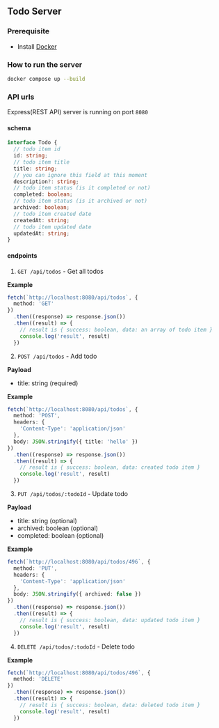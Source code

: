 ## Todo Server

### Prerequisite

- Install [Docker](https://www.docker.com/)

### How to run the server

```bash
docker compose up --build
```

### API urls

Express(REST API) server  is running on port `8080`

#### schema
```typescript
interface Todo {
  // todo item id
  id: string;
  // todo item title
  title: string;
  // you can ignore this field at this moment
  description?: string;
  // todo item status (is it completed or not)
  completed: boolean;
  // todo item status (is it archived or not)
  archived: boolean;
  // todo item created date
  createdAt: string;
  // todo item updated date
  updatedAt: string;
}
```

#### endpoints

1. `GET /api/todos` - Get all todos

**Example**
```typescript
fetch(`http://localhost:8080/api/todos`, {
  method: 'GET'
})
  .then((response) => response.json())
  .then((result) => {
    // result is { success: boolean, data: an array of todo item }
    console.log('result', result)
  })
```

2. `POST /api/todos` - Add todo

**Payload**

- title: string (required)

**Example**
```typescript
fetch(`http://localhost:8080/api/todos`, {
  method: 'POST',
  headers: {
    'Content-Type': 'application/json'
  },
  body: JSON.stringify({ title: 'hello' })
})
  .then((response) => response.json())
  .then((result) => {
    // result is { success: boolean, data: created todo item }
    console.log('result', result)
  })
```

3. `PUT /api/todos/:todoId` - Update todo

**Payload**

- title: string (optional)
- archived: boolean (optional)
- completed: boolean (optional)

**Example**
```typescript
fetch(`http://localhost:8080/api/todos/496`, {
  method: 'PUT',
  headers: {
    'Content-Type': 'application/json'
  },
  body: JSON.stringify({ archived: false })
})
  .then((response) => response.json())
  .then((result) => {
    // result is { success: boolean, data: updated todo item }
    console.log('result', result)
  })
```

4. `DELETE /api/todos/:todoId` - Delete todo

**Example**
```typescript
fetch(`http://localhost:8080/api/todos/496`, {
  method: 'DELETE'
})
  .then((response) => response.json())
  .then((result) => {
    // result is { success: boolean, data: deleted todo item }
    console.log('result', result)
  })
```
